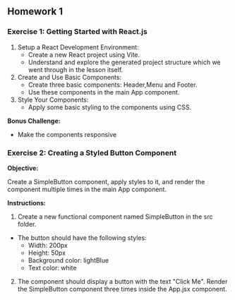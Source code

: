 ## Homework 1

### Exercise 1: Getting Started with React.js

1. Setup a React Development Environment:
    - Create a new React project using Vite.
    - Understand and explore the generated project structure which we went through in the lesson itself.
2. Create and Use Basic Components:
    - Create three basic components: Header,Menu and Footer.
    - Use these components in the main App component.
3. Style Your Components:
    - Apply some basic styling to the components using CSS.

**Bonus Challenge:**

-   Make the components responsive

### Exercise 2: Creating a Styled Button Component

**Objective:**

Create a SimpleButton component, apply styles to it, and render the component multiple times in the main App component.

**Instructions:**

1. Create a new functional component named SimpleButton in the src folder.

-   The button should have the following styles:
    -   Width: 200px
    -   Height: 50px
    -   Background color: lightBlue
    -   Text color: white

2. The component should display a button with the text "Click Me".
   Render the SimpleButton component three times inside the App.jsx component.
